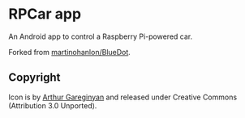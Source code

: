 # RPCar app

An Android app to control a Raspberry Pi-powered car.

Forked from [martinohanlon/BlueDot](https://github.com/martinohanlon/BlueDot).

## Copyright

Icon is by [Arthur Gareginyan](https://www.iconfinder.com/ArthurGareginyan) and released under Creative Commons (Attribution 3.0 Unported).
